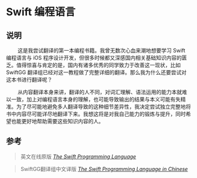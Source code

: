 # Swift 编程语言

## 说明

&#160; &#160; &#160; &#160; 这是我尝试翻译的第一本编程书籍。我曾无数次心血来潮地想要学习 Swift 编程语言与 iOS 程序设计开发，但很多时候都又深感国内相关基础知识内容的匮乏。值得惊喜与肯定的是，国内有诸多优秀的同学致力于改善这一现状，比如 SwiftGG 翻译组已经对这一教程做了完整详细的翻译。那么我为什么还要尝试对这本书进行翻译呢？

&#160; &#160; &#160; &#160; 从内容翻译本身来讲，翻译的人不同，对词汇理解、语法运用的能力本就难以一致，加上对编程语言本身的理解，也可能导致输出的结果与本义可能有失精准。为了尽可能地避免多人翻译导致的这种细节差异性，我决定尝试独立完整地将书中内容尽可能详尽地翻译下来。我想这将是对我自己能力的锻炼与提升，同时希望也能更好地帮助需要这些知识内容的人。

## 参考

> 英文在线原版 [_The Swift Programming Language_](https://docs.swift.org/swift-book/)

> SwiftGG翻译组中文译版 [_The Swift Programming Language in Chinese_](https://swiftgg.gitbook.io/swift/)
